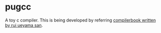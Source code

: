 # pugcc
A toy c compiler. This is being developed by referring [compilerbook written by rui ueyama san](https://www.sigbus.info/compilerbook).
